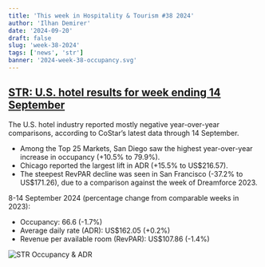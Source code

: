 ```yaml
---
title: 'This week in Hospitality & Tourism #38 2024'
author: 'Ilhan Demirer'
date: '2024-09-20'
draft: false
slug: 'week-38-2024'
tags: ['news', 'str']
banner: '2024-week-38-occupancy.svg'
---
```


## [STR: U.S. hotel results for week ending 14 September](https://str.com/press-release/us-hotel-results-week-ending-14-september)

The U.S. hotel industry reported mostly negative year-over-year comparisons, according to CoStar’s latest data through 14 September.

- Among the Top 25 Markets, San Diego saw the highest year-over-year increase in occupancy (+10.5% to 79.9%).
- Chicago reported the largest lift in ADR (+15.5% to US$216.57).
- The steepest RevPAR decline was seen in San Francisco (-37.2% to US$171.26), due to a comparison against the week of Dreamforce 2023.

8-14 September 2024 (percentage change from comparable weeks in 2023):

- Occupancy: 66.6 (-1.7%)
- Average daily rate (ADR): US$162.05 (+0.2%)
- Revenue per available room (RevPAR): US$107.86 (-1.4%)

![STR Occupancy & ADR](/images/blogimages/2024-week-38-occupancy.svg)
